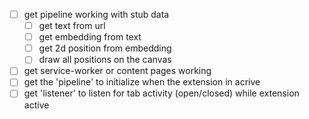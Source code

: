 - [ ] get pipeline working with stub data
    - [ ] get text from url
    - [ ] get embedding from text
    - [ ] get 2d position from embedding
    - [ ] draw all positions on the canvas
- [ ] get service-worker or content pages working
- [ ] get the 'pipeline' to initialize when the extension in acrive
- [ ] get 'listener' to listen for tab activity (open/closed) while extension active